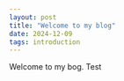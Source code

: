 ```yaml
---
layout: post
title: "Welcome to my blog"
date: 2024-12-09
tags: introduction
---
```


Welcome to my bog. Test
